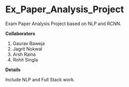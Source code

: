 # Ex_Paper_Analysis_Project
Exam Paper Analysis Project based on NLP and RCNN.

**Collaborators**

1. Gaurav Baweja
2. Jagrit Nokwal
3. Arsh Raina
4. Rohit Singla

**Details**

Include NLP and Full Stack work.
